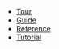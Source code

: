 * [Tour](tour.html)
* [Guide](guide.html)
* [Reference](reference.html)
* [Tutorial](tutorial.html)
